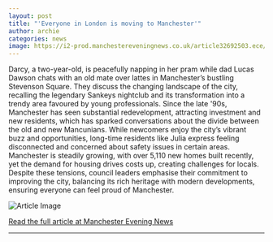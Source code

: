 ```yaml
---
layout: post
title: "'Everyone in London is moving to Manchester'"
author: archie
categories: news
image: https://i2-prod.manchestereveningnews.co.uk/article32692503.ece/ALTERNATES/s1200/0_Image_20251016_143255_268.png
---
```

Darcy, a two-year-old, is peacefully napping in her pram while dad Lucas Dawson chats with an old mate over lattes in Manchester’s bustling Stevenson Square. They discuss the changing landscape of the city, recalling the legendary Sankeys nightclub and its transformation into a trendy area favoured by young professionals. Since the late '90s, Manchester has seen substantial redevelopment, attracting investment and new residents, which has sparked conversations about the divide between the old and new Mancunians. While newcomers enjoy the city’s vibrant buzz and opportunities, long-time residents like Julia express feeling disconnected and concerned about safety issues in certain areas. Manchester is steadily growing, with over 5,110 new homes built recently, yet the demand for housing drives costs up, creating challenges for locals. Despite these tensions, council leaders emphasise their commitment to improving the city, balancing its rich heritage with modern developments, ensuring everyone can feel proud of Manchester.

![Article Image](https://i2-prod.manchestereveningnews.co.uk/article32692503.ece/ALTERNATES/s1200/0_Image_20251016_143255_268.png)

[Read the full article at Manchester Evening News](https://www.manchestereveningnews.co.uk/news/greater-manchester-news/everyone-london-moving-manchester-32643833)

---
